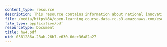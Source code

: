 ```yaml
---
content_type: resource
description: This resource contains information about national innovation systems.
file: /media/https%3A/open-learning-course-data-rc.s3.amazonaws.com/esd-10-introduction-to-technology-and-policy-fall-2006/0381286a28ab26b7e6306dec36a82a27_hw4.pdf
file_type: application/pdf
resourcetype: Document
title: hw4.pdf
uid: 0381286a-28ab-26b7-e630-6dec36a82a27
---
```

